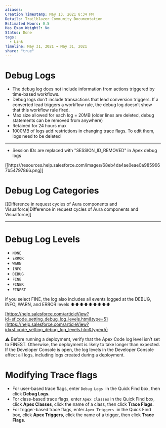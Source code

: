 ```yaml
---
aliases: 
Creation Timestamp: May 13, 2021 8:34 PM
Details: Trailblazer Community Documentation
Estimated Hours: 0.5
Has Exam Weight?: No
Status: Done
tags:
  - Link
Timeline: May 31, 2021 → May 31, 2021
share: "true"
---
```


# Debug Logs
- The debug log does not include information from actions triggered by time-based workflows.
- Debug logs don’t include transactions that lead conversion triggers. If a converted lead triggers a workflow rule, the debug log doesn’t show that this workflow rule fired.
- Max size allowed for each log = 20MB (older lines are deleted, debug statements can be removed from anywhere)
- Retained for 24 hours max
- 1000MB of logs add restrictions in changing trace flags. To edit them, logs need to be deleted

---

- Session IDs are replaced with "SESSION_ID_REMOVED" in Apex debug logs

[[https//resources.help.salesforce.com/images/68eb4da4ae0eae0a9859667b54797866.png]]

# Debug Log Categories

[[Difference in request cycles of Aura components and Visualforce|Difference in request cycles of Aura components and Visualforce]]

---

# Debug Log Levels

- `NONE`
- `ERROR`
- `WARN`
- `INFO`
- `DEBUG`
- `FINE`
- `FINER`
- `FINEST`

if you select FINE, the log also includes all events logged at the DEBUG, INFO, WARN, and ERROR levels ⬆️⬆️⬆️⬆️⬆️⬆️⬆️⬆️⬆️

[https://help.salesforce.com/articleView?id=sf.code_setting_debug_log_levels.htm&type=5](https://help.salesforce.com/articleView?id=sf.code_setting_debug_log_levels.htm&type=5)

⚠️  Before running a deployment, verify that the Apex Code log level isn’t set to FINEST. Otherwise, the deployment is likely to take longer than expected. If the Developer Console is open, the log levels in the Developer Console affect all logs, including logs created during a deployment.

# Modifying Trace flags

- For user-based trace flags, enter `Debug Logs`  in the Quick Find box, then click **Debug Logs**.
- For class-based trace flags, enter `Apex Classes` in the Quick Find box, click **Apex Classes**, click the name of a class, then click **Trace Flags**.
- For trigger-based trace flags, enter `Apex Triggers`  in the Quick Find box, click **Apex Triggers**, click the name of a trigger, then click **Trace Flags**.
